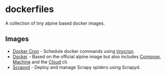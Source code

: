 # dockerfiles

A collection of tiny alpine based docker images.

## Images
* [Docker Cron](https://hub.docker.com/r/harrisbaird/docker-cron/) - Schedule docker commands using [tinycron](https://github.com/bcicen/tinycron).
* [Docker](https://hub.docker.com/r/harrisbaird/docker/) - Based on the official alpine image but also includes [Compose](https://docs.docker.com/compose), [Machine](https://docs.docker.com/machine/) and the [Cloud](https://cloud.docker.com) cli.
* [Scrapyd](https://hub.docker.com/r/harrisbaird/scrapyd/) - Deploy and manage Scrapy spiders using Scrapyd.
